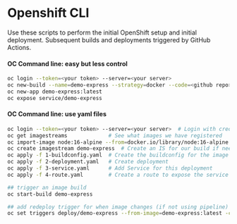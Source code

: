 # Openshift CLI

Use these scripts to perform the initial OpenShift setup and initial deployment.  Subsequent builds and deployments triggered by GitHub Actions.

#### OC Command line: easy but less control
```bash
oc login --token=<your token> --server=<your server>
oc new-build --name=demo-express --strategy=docker --code=<github repo>
oc new-app demo-express:latest
oc expose service/demo-express
```

#### OC Command line: use yaml files
```bash
oc login --token=<your token> --server=<your server>  # Login with credentials
oc get imagestreams             # See what images we have registered
oc import-image node:16-alpine --from=docker.io/library/node:16-alpine --confirm # import node
oc create imagestream demo-express  # Create an IS for our build if needed
oc apply -f 1-buildconfig.yaml  # Create the buildconfig for the image
oc apply -f 2-deployment.yaml   # Create deployment
oc apply -f 3-service.yaml      # Add Service for this deployment
oc apply -f 4-route.yaml        # Create a route to expose the service

## trigger an image build
oc start-build demo-express

## add redeploy trigger for when image changes (if not using pipeline)
oc set triggers deploy/demo-express --from-image=demo-express:latest -c demo-express

```
